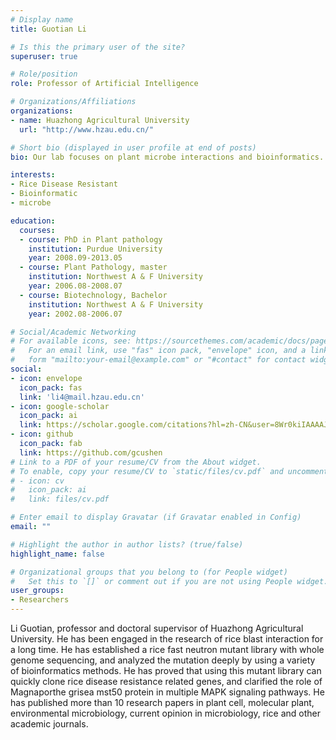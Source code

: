 ```yaml
---
# Display name
title: Guotian Li

# Is this the primary user of the site?
superuser: true

# Role/position
role: Professor of Artificial Intelligence

# Organizations/Affiliations
organizations:
- name: Huazhong Agricultural University
  url: "http://www.hzau.edu.cn/"

# Short bio (displayed in user profile at end of posts)
bio: Our lab focuses on plant microbe interactions and bioinformatics.

interests:
- Rice Disease Resistant
- Bioinformatic
- microbe

education:
  courses:
  - course: PhD in Plant pathology
    institution: Purdue University
    year: 2008.09-2013.05
  - course: Plant Pathology, master
    institution: Northwest A & F University
    year: 2006.08-2008.07
  - course: Biotechnology, Bachelor
    institution: Northwest A & F University
    year: 2002.08-2006.07

# Social/Academic Networking
# For available icons, see: https://sourcethemes.com/academic/docs/page-builder/#icons
#   For an email link, use "fas" icon pack, "envelope" icon, and a link in the
#   form "mailto:your-email@example.com" or "#contact" for contact widget.
social:
- icon: envelope
  icon_pack: fas
  link: 'li4@mail.hzau.edu.cn'
- icon: google-scholar
  icon_pack: ai
  link: https://scholar.google.com/citations?hl=zh-CN&user=8Wr0kiIAAAAJ
- icon: github
  icon_pack: fab
  link: https://github.com/gcushen
# Link to a PDF of your resume/CV from the About widget.
# To enable, copy your resume/CV to `static/files/cv.pdf` and uncomment the lines below.
# - icon: cv
#   icon_pack: ai
#   link: files/cv.pdf

# Enter email to display Gravatar (if Gravatar enabled in Config)
email: ""

# Highlight the author in author lists? (true/false)
highlight_name: false

# Organizational groups that you belong to (for People widget)
#   Set this to `[]` or comment out if you are not using People widget.
user_groups:
- Researchers
---
```


Li Guotian, professor and doctoral supervisor of Huazhong Agricultural University. He has been engaged in the research of rice blast interaction for a long time. He has established a rice fast neutron mutant library with whole genome sequencing, and analyzed the mutation deeply by using a variety of bioinformatics methods. He has proved that using this mutant library can quickly clone rice disease resistance related genes, and clarified the role of Magnaporthe grisea mst50 protein in multiple MAPK signaling pathways. He has published more than 10 research papers in plant cell, molecular plant, environmental microbiology, current opinion in microbiology, rice and other academic journals.
